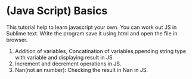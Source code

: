 # (Java Script) Basics  
This tutorial help to learn javascript your own. You can work out JS in Sublime text. Write the program save it using.html and open the file in browser. 

1. Addition of variables, Concatination of variables,ppending string type with variable  and displaying result in JS
2. Increment and decrement operations in JS.
3. Nan(not an number): Checking the result in Nan in JS.
